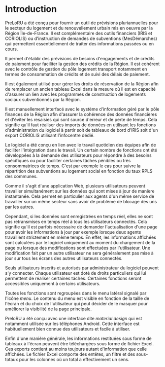 # <div class="text-h4 pb-3" id="intro">Introduction</div>
PreLoRU a été conçu pour fournir un outil de prévisions pluriannuelles
pour le secteur du logement et du renouvellement urbain mis en oeuvre par la
Région Île-de-France. Il est complémentaire des outils financiers (IRIS et
CORIOLIS) ou d'instruction de demandes de subventions (MesDémarches) qui
permettent essentiellement de traiter des informations passées ou en cours.

Il permet d'établir des prévisions de besoins d'engagements et de crédits
de paiement pour faciliter la gestion des crédits de la Région. Il est cohérent
avec le contrôle de gestion du pôle logement transport notamment en termes de
consommation de crédits et de suivi des délais de paiement.

Il est également utilisé pour gérer les droits de réservation de la Région afin
de remplacer un ancien tableau Excel dans la mesure où il est en capacité
d'assurer un lien avec les programmes de construction de logements sociaux
subventionnés par la Région.

Il est manuellement interfacé avec le système d'information géré par le pôle
finances de la Région afin d'assurer la cohérence des données financières
et d'éviter les resaisies qui sont source d'erreur et de perte de temps. Cela
signifie qu'il faut réaliser des imports de données en utilisant les fonctions
d'administration du logiciel à partir soit de tableaux de bord d'IRIS soit d'un
export CORIOLIS utilisant l'infocentre dédié.

Le logiciel a été conçu en lien avec le travail quotidien des équipes afin
de faciliter l'intégration dans le travail. Un certain nombre de fonctions
ont été développées à la demande des utilisateurs pour répondre
à des besoins spécifiques ou pour faciliter certaines tâches pénibles ou
très consommatrices de temps. C'est par exemple le cas pour suivre la répartition
des subventions au logement social en fonction du taux RPLS des communes.

Comme il s'agit d'une application Web, plusieurs utilisateurs peuvent
travailler simultanément sur les données qui sont mises à jour de manière
instantanée. Cela permet en particulier aux agents d'un même service de
travailler sur un même secteur sans avoir de problème de blocage des uns
par les autres.

Cependant, si les données sont enregistrées en temps réel, elles ne sont
pas retransmises en temps réel à tous les utilisateurs connectés. Cela signifie
qu'il est parfois nécessaire de demander l'actualisation d'une page pour
avoir les informations à jour par exemple lorsque deux agents travaillent
strictement en même temps. En effet, les informations affichées sont
calculées par le logiciel uniquement au moment du chargement de la page ou
lorsque des modifications sont effectuées par l'utilisateur. Une
modification fait par un autre utilisateur ne sera généralement pas mise à
jour sur tous les écrans des autres utilisateurs connectés.

Seuls utilisateurs inscrits et autorisés par administrateur du logiciel peuvent
s'y connecter. Chaque utilisateur est doté de droits particuliers qui lui
permettent de réaliser certaines tâches. Certaines fonctions seront accessibles
uniquement à certains utilisateurs.

Toutes les fonctions sont regroupées dans le menu latéral signalé par
l'icône <i class="material-icons">menu</i>. Le contenu du menu est visible en
fonction de la taille de l'écran et du choix de  l'utilisateur qui peut décider
de le masquer pour améliorer la visibilité de la page principale.

PreloRU a été conçu avec une interface dite *material design* qui est notamment
utilisée sur les téléphones Android. Cette interface est habituellement bien connue
des utilisateurs et facile à utiliser.

Enfin d'une manière générale, les informations restituées sous forme de
tableaux à l'écran peuvent être téléchargées sous forme de fichier Excel. Ces
exports contient au moins toujours autant d'information que celle affichées.
Le fichier Excel comporte des entêtes, un filtre et des sous-totaux pour les
colonnes où un total a effectivement un sens.
